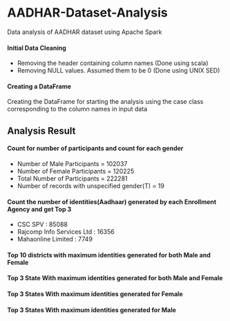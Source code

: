 # AADHAR-Dataset-Analysis
Data analysis of AADHAR dataset using Apache Spark

#### Initial Data Cleaning

- Removing the header containing column names (Done using scala)
- Removing NULL values. Assumed them to be 0 (Done using UNIX SED)

#### Creating a DataFrame

Creating the DataFrame for starting the analysis using the case class corresponding to the column names in input data

## Analysis Result

#### Count for number of participants and count for each gender
- Number of Male Participants = 102037
- Number of Female Participants = 120225
- Total Number of Participants = 222281
- Number of records with unspecified gender(T) = 19

#### Count the number of identities(Aadhaar) generated by each Enrollment Agency and get Top 3

- CSC SPV : 85088
- Rajcomp Info Services Ltd : 16356
- Mahaonline Limited : 7749

#### Top 10 districts with maximum identities generated for both Male and Female
#### Top 3 State With maximum identities generated for both Male and Female
#### Top 3 States With maximum identities generated for Female
#### Top 3 States With maximum identities generated for Male